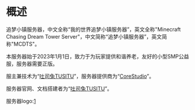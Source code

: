 # 概述  

追梦小镇服务器，中文全称“我的世界追梦小镇服务器”，英文全称"Minecraft Chasing Dream Tower Server"，中文简称“追梦小镇服务器”，英文简称"MCDTS"。  

本服务器始于2023年1月1日，致力于为玩家提供和谐养老，友好的小型SMP公益服，服务器需要正版。  

服主兼技术为“[吐司兔TUSITU](https://www.tusitu123.top)”，服务器提供商为“[CoreStudio](https://lengshanyun.top/)”。  

服务器官网、文档搭建者为“[吐司兔TUSITU](https://www.tusitu123.top)”。  

服务器logo:[1](//s2.loli.net/2022/11/23/PzVf1ausn5JSk2q.jpg)

